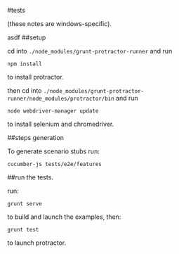 #tests

(these notes are windows-specific).

asdf
##setup

cd into `./node_modules/grunt-protractor-runner` and run

`npm install`

to install protractor.

then cd into `./node_modules/grunt-protractor-runner/node_modules/protractor/bin` and run

`node webdriver-manager update`

to install selenium and chromedriver.


##steps generation

To generate scenario stubs run:

`cucumber-js tests/e2e/features`


##run the tests.

run:

`grunt serve`

to build and launch the examples, then:

`grunt test`

to launch protractor.